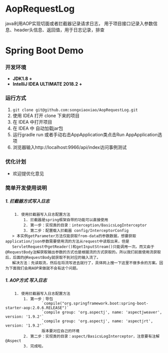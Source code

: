 # AopRequestLog
java利用AOP实现切面或者拦截器记录请求日志，
用于项目接口记录入参数信息、header头信息、返回值，用于日志记录，排查


# Spring Boot Demo


### 开发环境

- **JDK1.8 +**
- **IntelliJ IDEA ULTIMATE 2018.2 +**

### 运行方式

1. `git clone git@github.com:songxiaoxiao/AopRequestLog.git`
2. 使用 IDEA 打开 clone 下来的项目
3. 在 IDEA 中打开项目
4. 在 IDEA 中 自动加载jar包
5. 运行gradle run 或者手动右击AppApplication类点击Run AppApplication选项
6. 浏览器输入http://localhost:9966/api/index访问事例测试

### 优化计划
   - 欢迎提优化意见

### 简单开发使用说明

##### 1. 拦截器方式写入日志
        1. 使用拦截器写入日志配置方法
            1. 拦截器是spring框架自带的功能可以直接使用
            2. 第一步：实现类的目录：interception/BasicsLogInterceptor
            3. 第二步：配置载入拦截器 config/InterceptorConfig
       > 本实例getParameter方法仅能获取from-data的参数数据，想要获取application/json参数需要使用流的方法从request中读取出来，但是
       ServletRequest中getReader()和getInputStream()只能调用一次。而又由于@RequestBody注解获取输出参数的方式也是根据流的方式获取的。所以我们前面使用流获取后，后面的@RequestBody就获取不到对应的输入流了。 
       解决方法：先读取流，然后在将流写进去就行了，具体网上搜一下这里不做多余的方案。因为下面我们会用AOP来做就不会有这个问题。
##### 1. AOP方式 写入日志  
        1. 使用拦截器写入日志配置方法  
            1. 第一步：导包
                	`compile("org.springframework.boot:spring-boot-starter-aop:2.0.6.RELEASE")`
                	`compile group: 'org.aspectj', name: 'aspectjweaver', version: '1.9.2'`
                	`compile group: 'org.aspectj', name: 'aspectjrt', version: '1.9.2'`
                	版本要对应自己的环境
            2. 第二步：实现类的目录：aspect/BasicsLogInterceptor，注意要有注解@Aspect
            3. 完成啦。
            
            
    



 



